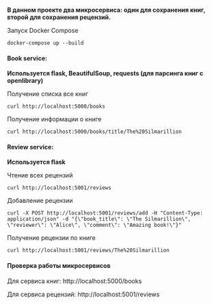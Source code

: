 __В данном проекте два микросервиса: один для сохранения книг, второй для сохранения рецензий.__


Запуск Docker Compose

`docker-compose up --build`

#### Book service:
__Используется flask, BeautifulSoup, requests (для парсинга книг с openlibrary)__

Получение списка все книг

`curl http://localhost:5000/books`

Получение информации о книге 

`curl http://localhost:5000/books/title/The%20Silmarillion`


#### Review service:
__Используется flask__

Чтение всех рецензий 

`curl http://localhost:5001/reviews`

Добавление рецензии  

`curl -X POST http://localhost:5001/reviews/add -H "Content-Type: application/json" -d "{\"book_title\": \"The Silmarillion\", \"reviewer\": \"Alice\", \"comment\": \"Amazing book!\"}"`

Получение рецензии по книге  

`curl http://localhost:5001/reviews/The%20Silmarillion`


#### Проверка работы микросервисов

Для сервиса книг: http://localhost:5000/books

Для сервиса рецензий: http://localhost:5001/reviews
